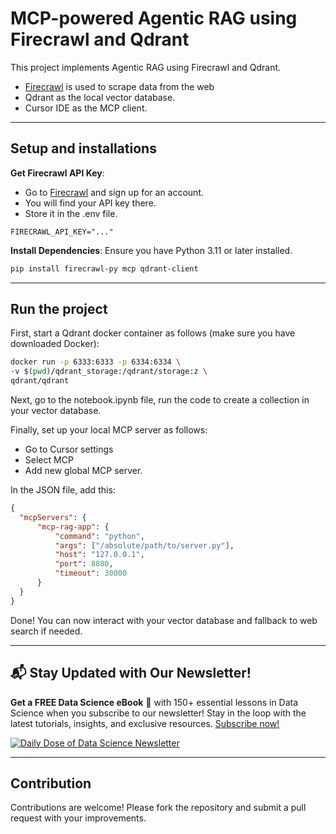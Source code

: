 # MCP-powered Agentic RAG using Firecrawl and Qdrant

This project implements Agentic RAG using Firecrawl and Qdrant.
- [Firecrawl](https://www.firecrawl.dev/i/api) is used to scrape data from the web
- Qdrant as the local vector database.
- Cursor IDE as the MCP client.


---
## Setup and installations

**Get Firecrawl API Key**:
- Go to [Firecrawl](https://www.firecrawl.dev/i/api) and sign up for an account.
- You will find your API key there.
- Store it in the .env file.

```
FIRECRAWL_API_KEY="..."
```

**Install Dependencies**:
   Ensure you have Python 3.11 or later installed.
   ```bash
   pip install firecrawl-py mcp qdrant-client
   ```

---

## Run the project

First, start a Qdrant docker container as follows (make sure you have downloaded Docker):

   ```bash
   docker run -p 6333:6333 -p 6334:6334 \
   -v $(pwd)/qdrant_storage:/qdrant/storage:z \
   qdrant/qdrant
   ```

Next, go to the notebook.ipynb file, run the code to create a collection in your vector database.

Finally, set up your local MCP server as follows:
- Go to Cursor settings
- Select MCP 
- Add new global MCP server.

In the JSON file, add this:
```json
{
  "mcpServers": {
      "mcp-rag-app": {
          "command": "python",
          "args": ["/absolute/path/to/server.py"],
          "host": "127.0.0.1",
          "port": 8080,
          "timeout": 30000
      }
  }
}
```

Done! You can now interact with your vector database and fallback to web search if needed.

---

## 📬 Stay Updated with Our Newsletter!
**Get a FREE Data Science eBook** 📖 with 150+ essential lessons in Data Science when you subscribe to our newsletter! Stay in the loop with the latest tutorials, insights, and exclusive resources. [Subscribe now!](https://join.dailydoseofds.com)

[![Daily Dose of Data Science Newsletter](https://github.com/patchy631/ai-engineering/blob/main/resources/join_ddods.png)](https://join.dailydoseofds.com)

---

## Contribution

Contributions are welcome! Please fork the repository and submit a pull request with your improvements.
